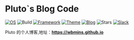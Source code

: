 # Pluto`s Blog Code

[![OS](https://img.shields.io/badge/system%20-Manjaro-006633?&logo=manjaro)](https://manjaro.org/)
![Build](https://github.com/wbmins/Hugo/workflows/build/badge.svg)
[![Framework](https://img.shields.io/badge/framework%20-hugo-ff4088?&logo=hugo)](https://github.com/gohugoio/hugo)
[![Theme](https://img.shields.io/badge/theme%20-LeaveIt-cdcd00?&logo=greenkeeper)](https://github.com/wbmins/LeaveIt)
[![Blog](https://img.shields.io/badge/adress%20-Pluto-ff00ff?&logo=blogger)](https://wbmins.github.io/)
![Stars](https://img.shields.io/github/stars/wbmins/blog.svg)
[![Slack](https://img.shields.io/badge/slack-996icu-green.svg?style=flat-square)](https://join.slack.com/t/996icu/shared_invite/enQtNjI0MjEzMTUxNDI0LTkyMGViNmJiZjYwOWVlNzQ3NmQ4NTQyMDRiZTNmOWFkMzYxZWNmZGI0NDA4MWIwOGVhOThhMzc3NGQyMDBhZDc)

Pluto 的个人博客,地址：**<https://wbmins.github.io>**
